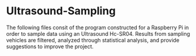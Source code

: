 # Ultrasound-Sampling
The following files consit of the program constructed for a Raspberry Pi in order to sample data using an Ultrasound Hc-SR04.
Results from sampling vehicles are filtered, analyzed through statistical analysis, and provide suggestions to improve the project. 
